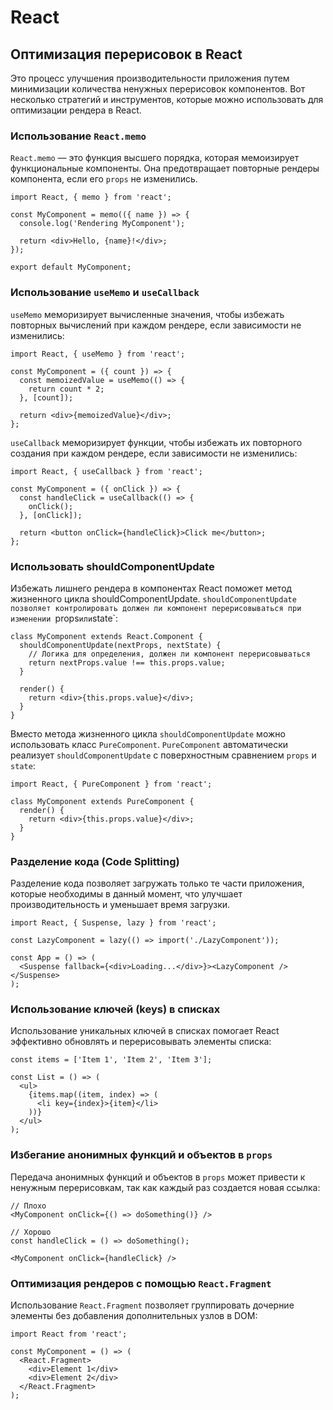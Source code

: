 # React

## Оптимизация перерисовок в React

Это процесс улучшения производительности приложения путем минимизации количества ненужных перерисовок компонентов. Вот несколько стратегий и инструментов, которые можно использовать для оптимизации рендера в React.

### Использование `React.memo`

`React.memo` — это функция высшего порядка, которая мемоизирует функциональные компоненты. Она предотвращает повторные рендеры компонента, если его `props` не изменились.

```
import React, { memo } from 'react';

const MyComponent = memo(({ name }) => {
  console.log('Rendering MyComponent');

  return <div>Hello, {name}!</div>;
});

export default MyComponent;
```

### Использование `useMemo` и `useCallback`

`useMemo` меморизирует вычисленные значения, чтобы избежать повторных вычислений при каждом рендере, если зависимости не изменились:

```
import React, { useMemo } from 'react';

const MyComponent = ({ count }) => {
  const memoizedValue = useMemo(() => {
    return count * 2;
  }, [count]);

  return <div>{memoizedValue}</div>;
};
```

`useCallback` меморизирует функции, чтобы избежать их повторного создания при каждом рендере, если зависимости не изменились:

```
import React, { useCallback } from 'react';

const MyComponent = ({ onClick }) => {
  const handleClick = useCallback(() => {
    onClick();
  }, [onClick]);

  return <button onClick={handleClick}>Click me</button>;
};
```

### Использовать shouldComponentUpdate

Избежать лишнего рендера в компонентах React поможет метод жизненного цикла shouldComponentUpdate.
`shouldComponentUpdate позволяет контролировать должен ли компонент перерисовываться при изменении `props`или`state`:

```
class MyComponent extends React.Component {
  shouldComponentUpdate(nextProps, nextState) {
    // Логика для определения, должен ли компонент перерисовываться
    return nextProps.value !== this.props.value;
  }

  render() {
    return <div>{this.props.value}</div>;
  }
}
```

Вместо метода жизненного цикла `shouldComponentUpdate` можно использовать класс `PureComponent`. `PureComponent` автоматически реализует `shouldComponentUpdate` с поверхностным сравнением `props` и `state`:

```
import React, { PureComponent } from 'react';

class MyComponent extends PureComponent {
  render() {
    return <div>{this.props.value}</div>;
  }
}
```

### Разделение кода (Code Splitting)

Разделение кода позволяет загружать только те части приложения, которые необходимы в данный момент, что улучшает производительность и уменьшает время загрузки.

```
import React, { Suspense, lazy } from 'react';

const LazyComponent = lazy(() => import('./LazyComponent'));

const App = () => (
  <Suspense fallback={<div>Loading...</div>}><LazyComponent /></Suspense>
);
```

### Использование ключей (keys) в списках

Использование уникальных ключей в списках помогает React эффективно обновлять и перерисовывать элементы списка:

```
const items = ['Item 1', 'Item 2', 'Item 3'];

const List = () => (
  <ul>
    {items.map((item, index) => (
      <li key={index}>{item}</li>
    ))}
  </ul>
);
```

### Избегание анонимных функций и объектов в `props`

Передача анонимных функций и объектов в `props` может привести к ненужным перерисовкам, так как каждый раз создается новая ссылка:

```
// Плохо
<MyComponent onClick={() => doSomething()} />

// Хорошо
const handleClick = () => doSomething();

<MyComponent onClick={handleClick} />
```

### Оптимизация рендеров с помощью `React.Fragment`

Использование `React.Fragment` позволяет группировать дочерние элементы без добавления дополнительных узлов в DOM:

```
import React from 'react';

const MyComponent = () => (
  <React.Fragment>
    <div>Element 1</div>
    <div>Element 2</div>
  </React.Fragment>
);
```
